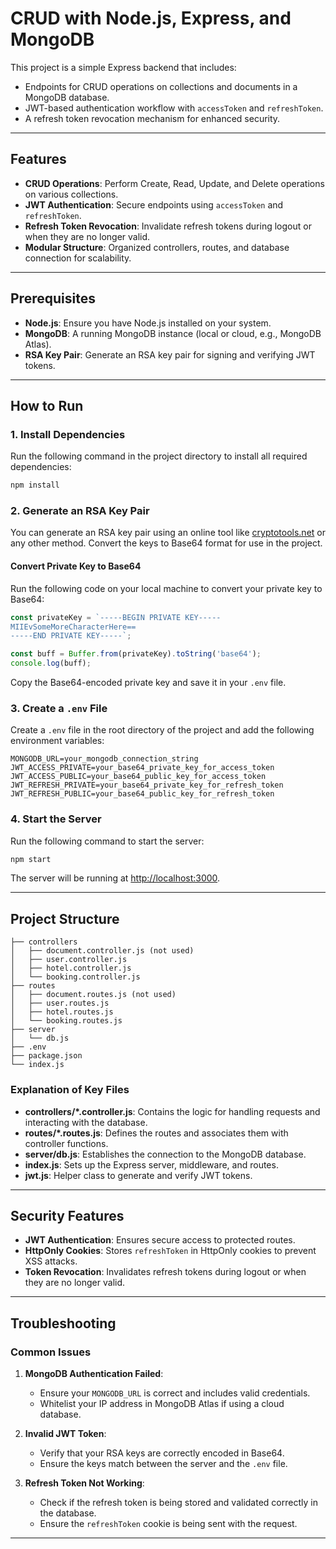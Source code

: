 # CRUD with Node.js, Express, and MongoDB

This project is a simple Express backend that includes:
- Endpoints for CRUD operations on collections and documents in a MongoDB database.
- JWT-based authentication workflow with `accessToken` and `refreshToken`.
- A refresh token revocation mechanism for enhanced security.

---

## Features
- **CRUD Operations**: Perform Create, Read, Update, and Delete operations on various collections.
- **JWT Authentication**: Secure endpoints using `accessToken` and `refreshToken`.
- **Refresh Token Revocation**: Invalidate refresh tokens during logout or when they are no longer valid.
- **Modular Structure**: Organized controllers, routes, and database connection for scalability.

---

## Prerequisites
- **Node.js**: Ensure you have Node.js installed on your system.
- **MongoDB**: A running MongoDB instance (local or cloud, e.g., MongoDB Atlas).
- **RSA Key Pair**: Generate an RSA key pair for signing and verifying JWT tokens.

---

## How to Run

### 1. Install Dependencies
Run the following command in the project directory to install all required dependencies:
```bash
npm install
```

### 2. Generate an RSA Key Pair
You can generate an RSA key pair using an online tool like [cryptotools.net](https://cryptotools.net/rsagen) or any other method. Convert the keys to Base64 format for use in the project.

#### Convert Private Key to Base64
Run the following code on your local machine to convert your private key to Base64:
```javascript
const privateKey = `-----BEGIN PRIVATE KEY-----
MIIEvSomeMoreCharacterHere==
-----END PRIVATE KEY-----`;

const buff = Buffer.from(privateKey).toString('base64');
console.log(buff);
```
Copy the Base64-encoded private key and save it in your `.env` file.

### 3. Create a `.env` File
Create a `.env` file in the root directory of the project and add the following environment variables:
```env
MONGODB_URL=your_mongodb_connection_string
JWT_ACCESS_PRIVATE=your_base64_private_key_for_access_token
JWT_ACCESS_PUBLIC=your_base64_public_key_for_access_token
JWT_REFRESH_PRIVATE=your_base64_private_key_for_refresh_token
JWT_REFRESH_PUBLIC=your_base64_public_key_for_refresh_token
```

### 4. Start the Server
Run the following command to start the server:
```bash
npm start
```
The server will be running at [http://localhost:3000](http://localhost:3000).

---

## Project Structure

``` 
├── controllers
│   ├── document.controller.js (not used)
│   ├── user.controller.js
│   ├── hotel.controller.js
│   └── booking.controller.js
├── routes
│   ├── document.routes.js (not used)
│   ├── user.routes.js
│   ├── hotel.routes.js
│   └── booking.routes.js
├── server
│   └── db.js
├── .env
├── package.json
└── index.js
```

### Explanation of Key Files
- **controllers/\*.controller.js**: Contains the logic for handling requests and interacting with the database.
- **routes/\*.routes.js**: Defines the routes and associates them with controller functions.
- **server/db.js**: Establishes the connection to the MongoDB database.
- **index.js**: Sets up the Express server, middleware, and routes.
- **jwt.js**: Helper class to generate and verify JWT tokens.

---

## Security Features
- **JWT Authentication**: Ensures secure access to protected routes.
- **HttpOnly Cookies**: Stores `refreshToken` in HttpOnly cookies to prevent XSS attacks.
- **Token Revocation**: Invalidates refresh tokens during logout or when they are no longer valid.

---

## Troubleshooting
### Common Issues
1. **MongoDB Authentication Failed**:
   - Ensure your `MONGODB_URL` is correct and includes valid credentials.
   - Whitelist your IP address in MongoDB Atlas if using a cloud database.

2. **Invalid JWT Token**:
   - Verify that your RSA keys are correctly encoded in Base64.
   - Ensure the keys match between the server and the `.env` file.

3. **Refresh Token Not Working**:
   - Check if the refresh token is being stored and validated correctly in the database.
   - Ensure the `refreshToken` cookie is being sent with the request.

---